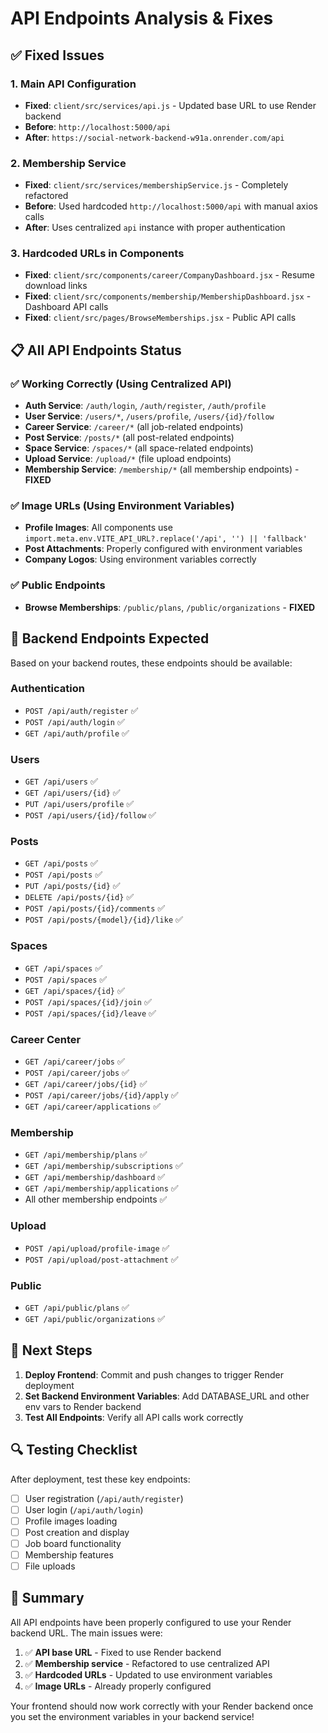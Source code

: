 # API Endpoints Analysis & Fixes

## ✅ Fixed Issues

### 1. Main API Configuration
- **Fixed**: `client/src/services/api.js` - Updated base URL to use Render backend
- **Before**: `http://localhost:5000/api`
- **After**: `https://social-network-backend-w91a.onrender.com/api`

### 2. Membership Service
- **Fixed**: `client/src/services/membershipService.js` - Completely refactored
- **Before**: Used hardcoded `http://localhost:5000/api` with manual axios calls
- **After**: Uses centralized `api` instance with proper authentication

### 3. Hardcoded URLs in Components
- **Fixed**: `client/src/components/career/CompanyDashboard.jsx` - Resume download links
- **Fixed**: `client/src/components/membership/MembershipDashboard.jsx` - Dashboard API calls
- **Fixed**: `client/src/pages/BrowseMemberships.jsx` - Public API calls

## 📋 All API Endpoints Status

### ✅ Working Correctly (Using Centralized API)
- **Auth Service**: `/auth/login`, `/auth/register`, `/auth/profile`
- **User Service**: `/users/*`, `/users/profile`, `/users/{id}/follow`
- **Career Service**: `/career/*` (all job-related endpoints)
- **Post Service**: `/posts/*` (all post-related endpoints)
- **Space Service**: `/spaces/*` (all space-related endpoints)
- **Upload Service**: `/upload/*` (file upload endpoints)
- **Membership Service**: `/membership/*` (all membership endpoints) - **FIXED**

### ✅ Image URLs (Using Environment Variables)
- **Profile Images**: All components use `import.meta.env.VITE_API_URL?.replace('/api', '') || 'fallback'`
- **Post Attachments**: Properly configured with environment variables
- **Company Logos**: Using environment variables correctly

### ✅ Public Endpoints
- **Browse Memberships**: `/public/plans`, `/public/organizations` - **FIXED**

## 🎯 Backend Endpoints Expected

Based on your backend routes, these endpoints should be available:

### Authentication
- `POST /api/auth/register` ✅
- `POST /api/auth/login` ✅
- `GET /api/auth/profile` ✅

### Users
- `GET /api/users` ✅
- `GET /api/users/{id}` ✅
- `PUT /api/users/profile` ✅
- `POST /api/users/{id}/follow` ✅

### Posts
- `GET /api/posts` ✅
- `POST /api/posts` ✅
- `PUT /api/posts/{id}` ✅
- `DELETE /api/posts/{id}` ✅
- `POST /api/posts/{id}/comments` ✅
- `POST /api/posts/{model}/{id}/like` ✅

### Spaces
- `GET /api/spaces` ✅
- `POST /api/spaces` ✅
- `GET /api/spaces/{id}` ✅
- `POST /api/spaces/{id}/join` ✅
- `POST /api/spaces/{id}/leave` ✅

### Career Center
- `GET /api/career/jobs` ✅
- `POST /api/career/jobs` ✅
- `GET /api/career/jobs/{id}` ✅
- `POST /api/career/jobs/{id}/apply` ✅
- `GET /api/career/applications` ✅

### Membership
- `GET /api/membership/plans` ✅
- `GET /api/membership/subscriptions` ✅
- `GET /api/membership/dashboard` ✅
- `GET /api/membership/applications` ✅
- All other membership endpoints ✅

### Upload
- `POST /api/upload/profile-image` ✅
- `POST /api/upload/post-attachment` ✅

### Public
- `GET /api/public/plans` ✅
- `GET /api/public/organizations` ✅

## 🚀 Next Steps

1. **Deploy Frontend**: Commit and push changes to trigger Render deployment
2. **Set Backend Environment Variables**: Add DATABASE_URL and other env vars to Render backend
3. **Test All Endpoints**: Verify all API calls work correctly

## 🔍 Testing Checklist

After deployment, test these key endpoints:
- [ ] User registration (`/api/auth/register`)
- [ ] User login (`/api/auth/login`)
- [ ] Profile images loading
- [ ] Post creation and display
- [ ] Job board functionality
- [ ] Membership features
- [ ] File uploads

## 🎉 Summary

All API endpoints have been properly configured to use your Render backend URL. The main issues were:
1. ✅ **API base URL** - Fixed to use Render backend
2. ✅ **Membership service** - Refactored to use centralized API
3. ✅ **Hardcoded URLs** - Updated to use environment variables
4. ✅ **Image URLs** - Already properly configured

Your frontend should now work correctly with your Render backend once you set the environment variables in your backend service!
